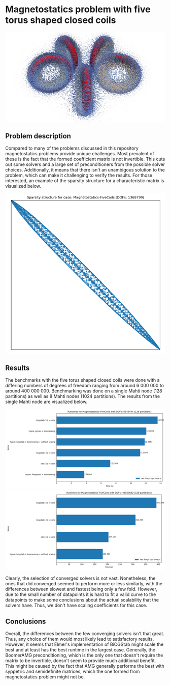 # Magnetostatics problem with five torus shaped closed coils

![Problem Visualization](https://github.com/ElmerCSC/elmer-linsys/blob/main/results/Magnetostatics-FiveCoils/magnetostatics-fiveCoils.jpg?raw=true)

## Problem description

Compared to many of the problems discussed in this repository magnetostatics problems provide unique challenges. Most prevalent of these is the fact that the formed coefficient matrix is not invertible. This cuts out some solvers and a large set of preconditioners from the possible solver choices. Additionally, it means that there isn't an unambigous solution to the problem, which can make it challenging to verify the results. For those interested, an example of the sparsity structure for a characteristic matrix is visualized below.

![Sparsity Structure](https://github.com/ElmerCSC/elmer-linsys/blob/main/results/Magnetostatics-FiveCoils/sparsity_structure.png?raw=true)

## Results

The benchmarks with the five torus shaped closed coils were done with a differing numbers of degrees of freedom ranging from around 6 000 000 to around 400 000 000. Benchmarking was done on a single Mahti node (128 partitions) as well as 8 Mahti nodes (1024 partitions). The results from the single Mahti node are visualized below.

![Runtimes small](https://github.com/ElmerCSC/elmer-linsys/blob/main/results/Magnetostatics-FiveCoils/runtimes_ML1.png?raw=true)
![Runtimes large](https://github.com/ElmerCSC/elmer-linsys/blob/main/results/Magnetostatics-FiveCoils/runtimes_ML2.png?raw=true)

Clearly, the selection of converged solvers is not vast. Nonetheless, the ones that did converged seemed to perform more or less similarly, with the differences between slowest and fastest being only a few fold. However, due to the small number of datapoints it is hard to fit a valid curve to the datapoints to make some conclusions about the actual scalability that the solvers have. Thus, we don't have scaling coefficients for this case.

## Conclusions

Overall, the differences between the few converging solvers isn't that great. Thus, any choice of them would most likely lead to satisfactory results. However, it seems that Elmer's implementation of BiCGStab might scale the best and at least has the best runtime in the largest case. Generally, the BoomerAMG preconditioning, which is the only one that doesn't require the matrix to be invertible, doesn't seem to provide much additional benefit. This might be caused by the fact that AMG generally performs the best with syppetric and semidefinite matrices, which the one formed from magnetostatics problem might not be.